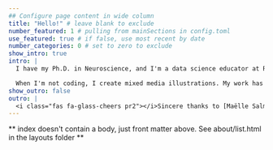 ```yaml
---
## Configure page content in wide column
title: "Hello!" # leave blank to exclude
number_featured: 1 # pulling from mainSections in config.toml
use_featured: true # if false, use most recent by date
number_categories: 0 # set to zero to exclude
show_intro: true
intro: |
  I have my Ph.D. in Neuroscience, and I'm a data science educator at RStudio, where I develop resources for learning data science with R. I enjoy using R Markdown, illustration, and web design to work on projects that make complex topics feel friendly and less intimidating -- my favorite example of this is my co-authored project [Teacup, Giraffes, & Statistics](../../my-project/external-project/teacups), which is all about teaching stats basics with tiny giraffes. 

  When I'm not coding, I create mixed media illustrations. My work has been featured in international media outlets, including the BBC, The Guardian, and the French newspaper group Le Monde, as well as in campaigns for Hewlett Packard and 20th Century Fox. 
show_outro: false
outro: |
  <i class="fas fa-glass-cheers pr2"></i>Sincere thanks to [Maëlle Salmon](https://masalmon.eu/) for her help naming this Hugo theme!
---
```


** index doesn't contain a body, just front matter above.
See about/list.html in the layouts folder **